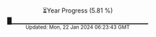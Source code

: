 <p align="center">
⏳Year Progress (5.81 %) <br>
█▁▁▁▁▁▁▁▁▁▁▁▁▁▁▁▁▁▁▁▁▁▁▁▁▁▁▁▁▁ <br>
<sub>Updated: Mon, 22 Jan 2024 06:23:43 GMT</sub>
</p>

